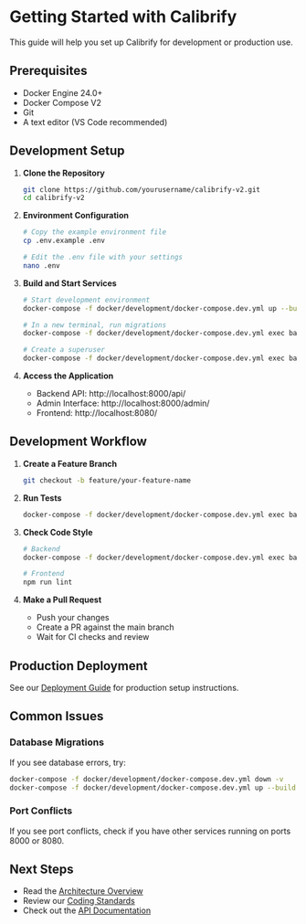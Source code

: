# Getting Started with Calibrify

This guide will help you set up Calibrify for development or production use.

## Prerequisites

- Docker Engine 24.0+
- Docker Compose V2
- Git
- A text editor (VS Code recommended)

## Development Setup

1. **Clone the Repository**
   ```bash
   git clone https://github.com/yourusername/calibrify-v2.git
   cd calibrify-v2
   ```

2. **Environment Configuration**
   ```bash
   # Copy the example environment file
   cp .env.example .env
   
   # Edit the .env file with your settings
   nano .env
   ```

3. **Build and Start Services**
   ```bash
   # Start development environment
   docker-compose -f docker/development/docker-compose.dev.yml up --build
   
   # In a new terminal, run migrations
   docker-compose -f docker/development/docker-compose.dev.yml exec backend python manage.py migrate
   
   # Create a superuser
   docker-compose -f docker/development/docker-compose.dev.yml exec backend python manage.py createsuperuser
   ```

4. **Access the Application**
   - Backend API: http://localhost:8000/api/
   - Admin Interface: http://localhost:8000/admin/
   - Frontend: http://localhost:8080/

## Development Workflow

1. **Create a Feature Branch**
   ```bash
   git checkout -b feature/your-feature-name
   ```

2. **Run Tests**
   ```bash
   docker-compose -f docker/development/docker-compose.dev.yml exec backend python manage.py test
   ```

3. **Check Code Style**
   ```bash
   # Backend
   docker-compose -f docker/development/docker-compose.dev.yml exec backend flake8
   
   # Frontend
   npm run lint
   ```

4. **Make a Pull Request**
   - Push your changes
   - Create a PR against the main branch
   - Wait for CI checks and review

## Production Deployment

See our [Deployment Guide](../deployment/DEPLOYMENT.md) for production setup instructions.

## Common Issues

### Database Migrations
If you see database errors, try:
```bash
docker-compose -f docker/development/docker-compose.dev.yml down -v
docker-compose -f docker/development/docker-compose.dev.yml up --build
```

### Port Conflicts
If you see port conflicts, check if you have other services running on ports 8000 or 8080.

## Next Steps

- Read the [Architecture Overview](../development/ARCHITECTURE.md)
- Review our [Coding Standards](../development/CODING_STANDARDS.md)
- Check out the [API Documentation](../development/API.md) 